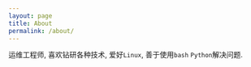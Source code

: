 ```yaml
---
layout: page
title: About
permalink: /about/
---
```


运维工程师, 喜欢钻研各种技术, 爱好`Linux`, 善于使用`bash` `Python`解决问题.
